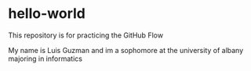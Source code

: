 # hello-world
This repository is for practicing the GitHub Flow

My name is Luis Guzman and im a sophomore at the university of albany majoring in informatics
